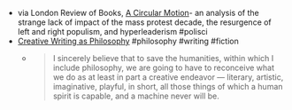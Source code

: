 - via London Review of Books, [A Circular Motion](https://www.lrb.co.uk/the-paper/v46/n03/james-butler/a-circular-motion)- an analysis of the strange lack of impact of the mass protest decade, the resurgence of left and right populism, and hyperleaderism #polisci
- [Creative Writing as Philosophy](https://www.the-hinternet.com/p/creative-writing-as-philosophy) #philosophy #writing #fiction
	- > I sincerely believe that to save the humanities, within which I include philosophy, we are going to have to reconceive what we do as at least in part a creative endeavor — literary, artistic, imaginative, playful, in short, all those things of which a human spirit is capable, and a machine never will be.